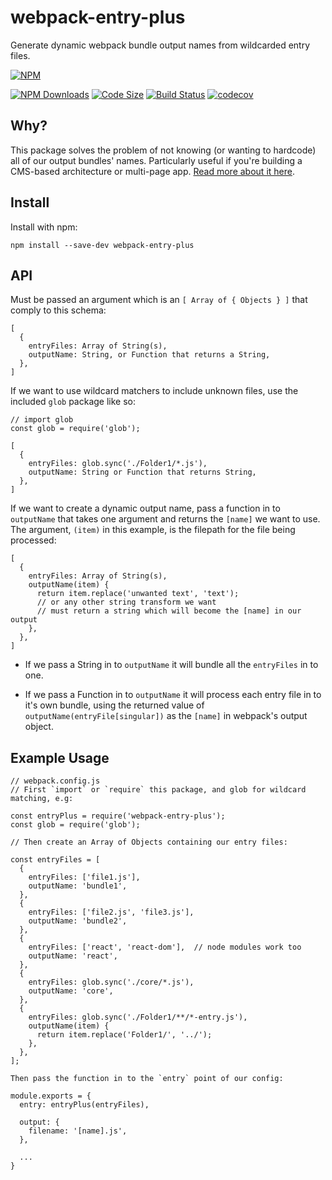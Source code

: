 # webpack-entry-plus

Generate dynamic webpack bundle output names from wildcarded entry files.

[![NPM](https://nodei.co/npm/webpack-entry-plus.png?downloads=true&downloadRank=true&stars=true)](https://nodei.co/npm/webpack-entry-plus/)

[![NPM Downloads](https://img.shields.io/npm/dt/localeval.svg)](https://npmjs.com/package/webpack-entry-plus)
[![Code Size](https://img.shields.io/bundlephobia/minzip/react.svg)](https://github.com/sanjsanj/webpack-entry-plus/blob/master/src/entry-plus.js)
[![Build Status](https://travis-ci.org/sanjsanj/webpack-entry-plus.svg?branch=master)](https://travis-ci.org/sanjsanj/webpack-entry-plus)  [![codecov](https://codecov.io/gh/sanjsanj/webpack-entry-plus/branch/master/graph/badge.svg)](https://codecov.io/gh/sanjsanj/webpack-entry-plus)

## Why?

This package solves the problem of not knowing (or wanting to hardcode) all of our output bundles' names.  Particularly useful if you're building a CMS-based architecture or multi-page app.  [Read more about it here](https://medium.com/@sanjsanj/webpack-creating-dynamically-named-outputs-for-wildcarded-entry-files-9241f596b065).

## Install

Install with npm:

```
npm install --save-dev webpack-entry-plus
```

## API

Must be passed an argument which is an `[ Array of { Objects } ]` that comply to this schema:

```
[
  {
    entryFiles: Array of String(s),
    outputName: String, or Function that returns a String,
  },
]
```

If we want to use wildcard matchers to include unknown files, use the included `glob` package like so:

```
// import glob
const glob = require('glob');

[
  {
    entryFiles: glob.sync('./Folder1/*.js'),
    outputName: String or Function that returns String,
  },
]
```

If we want to create a dynamic output name, pass a function in to `outputName` that takes one argument and returns the `[name]` we want to use.  The argument, `(item)` in this example, is the filepath for the file being processed:

```
[
  {
    entryFiles: Array of String(s),
    outputName(item) {
      return item.replace('unwanted text', 'text');
      // or any other string transform we want
      // must return a string which will become the [name] in our output
    },
  },
]
```

- If we pass a String in to `outputName` it will bundle all the `entryFiles` in to one.

- If we pass a Function in to `outputName` it will process each entry file in to it's own bundle, using the returned value of `outputName(entryFile[singular])` as the `[name]` in webpack's output object.

## Example Usage

```
// webpack.config.js
// First `import` or `require` this package, and glob for wildcard matching, e.g:

const entryPlus = require('webpack-entry-plus');
const glob = require('glob');

// Then create an Array of Objects containing our entry files:

const entryFiles = [
  {
    entryFiles: ['file1.js'],
    outputName: 'bundle1',
  },
  {
    entryFiles: ['file2.js', 'file3.js'],
    outputName: 'bundle2',
  },
  {
    entryFiles: ['react', 'react-dom'],  // node modules work too
    outputName: 'react',
  },
  {
    entryFiles: glob.sync('./core/*.js'),
    outputName: 'core',
  },
  {
    entryFiles: glob.sync('./Folder1/**/*-entry.js'),
    outputName(item) {
      return item.replace('Folder1/', '../');
    },
  },
];

Then pass the function in to the `entry` point of our config:

module.exports = {
  entry: entryPlus(entryFiles),

  output: {
    filename: '[name].js',
  },

  ...
}
```

